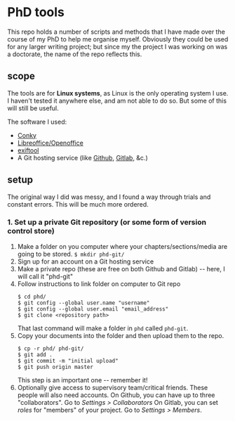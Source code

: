 # PhD tools

This repo holds a number of scripts and methods that I have made over the course of my PhD to help me organise myself. Obviously they could be used for any larger writing project; but since my the project I was working on was a doctorate, the name of the repo reflects this.

## scope

The tools are for **Linux systems**, as Linux is the only operating system I use. I haven't tested it anywhere else, and am not able to do so. But some of this will still be useful.

The software I used:

+ [Conky][co]
+ [Libreoffice/Openoffice][lo]
+ [exiftool][ex]
+ A Git hosting service (like [Github](https://github.com/), [Gitlab](https://about.gitlab.com/), &c.)

## setup

The original way I did was messy, and I found a way through trials and constant errors. This will be much more ordered.

### 1. Set up a private Git repository (or some form of version control store)

1. Make a folder on you computer where your chapters/sections/media are going to be stored.
    ```$ mkdir phd-git/```
2. Sign up for an account on a Git hosting service
3. Make a private repo (these are free on both Github and Gitlab) -- here, I will call it "phd-git"
4. Follow instructions to link folder on computer to Git repo
    ```
    $ cd phd/  
    $ git config --global user.name "username"
    $ git config --global user.email "email_address"
    $ git clone <repository path>
    ```
    That last command will make a folder in ```phd``` called ```phd-git```.
5. Copy your documents into the folder and then upload them to the repo.
    ```
    $ cp -r phd/ phd-git/
    $ git add .
    $ git commit -m "initial upload"
    $ git push origin master
    ```
    This step is an important one -- remember it!
6. Optionally give access to supervisory team/critical friends. These people will also need accounts.
   On Github, you can have up to three "collaborators". Go to *Settings > Collaborators*
   On Gitlab, you can set *roles* for "members" of your project. Go to *Settings > Members*.
   

[co]: https://github.com/brndnmtthws/conky
[lo]: https://libreoffice.org
[ex]: https://sno.phy.queensu.ca/~phil/exiftool/
